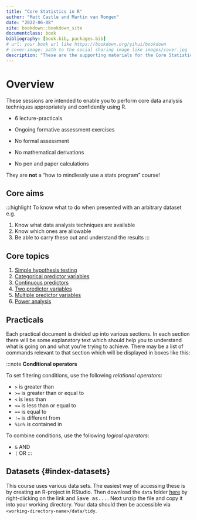 ```yaml
--- 
title: "Core Statistics in R"
author: "Matt Castle and Martin van Rongen"
date: "2022-06-08"
site: bookdown::bookdown_site
documentclass: book
bibliography: [book.bib, packages.bib]
# url: your book url like https://bookdown.org/yihui/bookdown
# cover-image: path to the social sharing image like images/cover.jpg
description: "These are the supporting materials for the Core Statistics modules of the PSLS Biostatistics Initiative, Cambridge University." 
---
```




# Overview

These sessions are intended to enable you to perform core data analysis techniques appropriately and confidently using R.

- 6 lecture-practicals
- Ongoing formative assessment exercises
- No formal assessment

- No mathematical derivations
- No pen and paper calculations

They are **not** a “how to mindlessly use a stats program” course!

## Core aims
:::highlight
To know what to do when presented with an arbitrary dataset e.g.

1. Know what data analysis techniques are available
2. Know which ones are allowable
3. Be able to carry these out and understand the results
:::

## Core topics

1. [Simple hypothesis testing](#cs1-intro)
2. [Categorical predictor variables](#cs2-intro)
3. [Continuous predictors](#cs3-intro) 
4. [Two predictor variables](#cs4-intro)
5. [Multiple predictor variables](#cs5-intro) 
6. [Power analysis](#cs6-intro)

## Practicals

Each practical document is divided up into various sections. In each section there will be some explanatory text which should help you to understand what is going on and what you’re trying to achieve.
There may be a list of commands relevant to that section which will be displayed in boxes like this:

:::note
**Conditional  operators**

To set filtering conditions, use the following _relational operators_:

- `>` is greater than
- `>=` is greater than or equal to
- `<` is less than
- `<=` is less than or equal to
- `==` is equal to
- `!=` is different from
- `%in%` is contained in
 
To combine conditions, use the following _logical operators_:
 
- `&` AND
- `|` OR
:::

## Datasets {#index-datasets}

This course uses various data sets. The easiest way of accessing these is by creating an R-project in RStudio. Then download the `data` folder [here](data.zip) by right-clicking on the link and <kbd>Save as...</kbd>. Next unzip the file and copy it into your working directory. Your data should then be accessible via `<working-directory-name>/data/tidy`.
